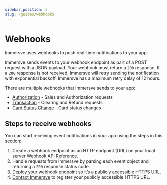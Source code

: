 ```yaml
---
sidebar_position: 5
slug: /guides/webhooks
---
```


# Webhooks

Immersve uses webhooks to push real-time notifications to your app.

Immersve sends events to your webhook endpoint as part of a POST request with a JSON payload. Your webhook must return
a `200` response. If a `200` response is not received, Immersve will retry sending the notification with exponential
backoff. Immersve has a maximum retry delay of 12 hours.

There are multiple webhooks that Immersve sends to your app:

- [Authorization](/api-reference/authorization) - Sales and Authorization requests
- [Transaction](/api-reference/transaction) - Clearing and Refund requests
- [Card Status Change](/api-reference/card-status-change) - Card status changes

## Steps to receive webhooks

You can start receiving event notifications in your app using the steps in this section:

1. Create a webhook endpoint as an HTTP endpoint (URL) on your local
   server [Webhook API Reference](/api-reference/immersve-webhooks).
2. Handle requests from Immersve by parsing each event object and returning a `200` response status code.
3. Deploy your webhook endpoint so it’s a publicly accessible HTTPS URL.
4. [Contact Immersve](mailto:support@immersve.com) to register your publicly accessible HTTPS URL.
